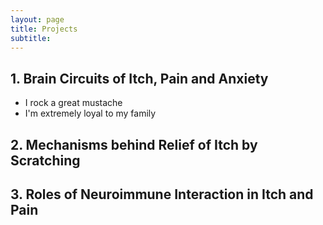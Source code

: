 ```yaml
---
layout: page
title: Projects
subtitle: 
---
```


## 1. Brain Circuits of Itch, Pain and Anxiety
- I rock a great mustache
- I'm extremely loyal to my family

## 2. Mechanisms behind Relief of Itch by Scratching

## 3. Roles of Neuroimmune Interaction in Itch and Pain

